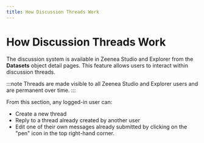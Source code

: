 ```yaml
---
title: How Discussion Threads Work
---
```


# How Discussion Threads Work

The discussion system is available in Zeenea Studio and Explorer from the **Datasets** object detail pages. This feature allows users to interact within discussion threads.

:::note
Threads are made visible to all Zeenea Studio and Explorer users and are permanent over time.
:::

From this section, any logged-in user can:

* Create a new thread
* Reply to a thread already created by another user
* Edit one of their own messages already submitted by clicking on the "pen" icon in the top right-hand corner.